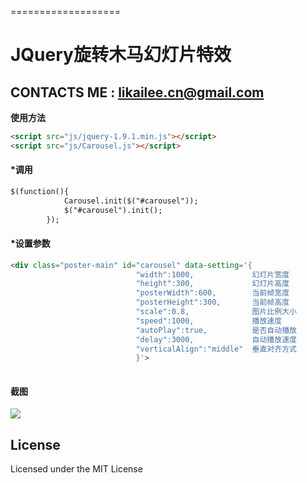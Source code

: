 ===================
#  JQuery旋转木马幻灯片特效
## CONTACTS ME : <likailee.cn@gmail.com>
<i class="icon-cog"></i> **使用方法** 
```html
<script src="js/jquery-1.9.1.min.js"></script> 
<script src="js/Carousel.js"></script> 
```
#### <i class="icon-file"></i> *调用
```html
$(function(){
			Carousel.init($("#carousel"));
			$("#carousel").init();
		});
```
#### <i class="icon-pencil"></i> *设置参数 
```html
<div class="poster-main" id="carousel" data-setting='{
							"width":1000,             幻灯片宽度
							"height":300,             幻灯片高度
							"posterWidth":600,        当前帧宽度
							"posterHeight":300,       当前帧高度
							"scale":0.8,              图片比例大小
							"speed":1000,             播放速度
							"autoPlay":true,          是否自动播放
							"delay":3000,             自动播放速度
							"verticalAlign":"middle"  垂直对齐方式
							}'> 
							
```
#### 截图
![](carousel.gif)

## License

Licensed under the MIT License
